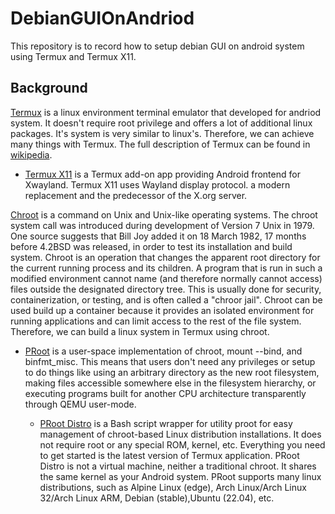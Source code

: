 # DebianGUIOnAndriod
This repository is to record how to setup debian GUI on android system using Termux and Termux X11.

## Background
[Termux](https://termux.dev/en/) is a linux environment terminal emulator that developed for andriod system. It doesn't require root privilege and offers a lot of additional linux packages. It's system is very similar to linux's. Therefore, we can achieve many things with Termux. The full description of Termux can be found in [wikipedia](https://en.wikipedia.org/wiki/Termux#).

* [Termux X11](https://github.com/termux/termux-x11) is a Termux add-on app providing Android frontend for Xwayland. Termux X11 uses Wayland display protocol. a modern replacement and the predecessor of the X.org server.

[Chroot](https://en.wikipedia.org/wiki/Chroot) is a command on Unix and Unix-like operating systems. The chroot system call was introduced during development of Version 7 Unix in 1979. One source suggests that Bill Joy added it on 18 March 1982, 17 months before 4.2BSD was released, in order to test its installation and build system. Chroot is an operation that changes the apparent root directory for the current running process and its children. A program that is run in such a modified environment cannot name (and therefore normally cannot access) files outside the designated directory tree. This is usually done for security, containerization, or testing, and is often called a "chroor jail". Chroot can be used build up a container because it provides an isolated environment for running applications and can limit access to the rest of the file system. Therefore, we can build a linux system in Termux using chroot.

* [PRoot](https://wiki.termux.com/wiki/PRoot) is a user-space implementation of chroot, mount --bind, and binfmt_misc. This means that users don't need any privileges or setup to do things like using an arbitrary directory as the new root filesystem, making files accessible somewhere else in the filesystem hierarchy, or executing programs built for another CPU architecture transparently through QEMU user-mode.

  * [PRoot Distro](https://github.com/termux/proot-distro) is a Bash script wrapper for utility proot for easy management of chroot-based Linux distribution installations. It does not require root or any special ROM, kernel, etc. Everything you need to get started is the latest version of Termux application. PRoot Distro is not a virtual machine, neither a traditional chroot. It shares the same kernel as your Android system. PRoot supports many linux distributions, such as Alpine Linux (edge), Arch Linux/Arch Linux 32/Arch Linux ARM, Debian (stable),Ubuntu (22.04), etc.

